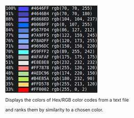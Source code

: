 <p><img align="center" src="https://github.com/imthbb/similar-colors/blob/main/preview.png"></p>
Displays the colors of Hex/RGB color codes from a text file

and ranks them by similarity to a chosen color.
